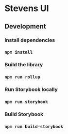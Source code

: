 # Stevens UI

## Development

### Install dependencies
### `npm install`

### Build the library
### `npm run rollup`

### Run Storybook locally
### `npm run storybook`

### Build Storybook
### `npm run build-storybook`